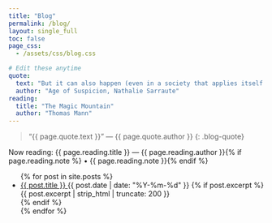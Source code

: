 ```yaml
---
title: "Blog"
permalink: /blog/
layout: single_full
toc: false
page_css:
  - /assets/css/blog.css

# Edit these anytime
quote:
  text: "But it can also happen (even in a society that applies itself to being the fairest and best designed for assuring the harmonious development of all its members: this may be stated as a certainty without any risk of being mistaken) that isolated, maladjusted, lonely individuals, morbidly attached to their childhood, withdrawn into themselves and cultivating a more or less conscious taste for a certain form of defeat, by giving in to an apparently useless obsession, succeed in digging up and laying bare a fragment of reality that is still unknown."
  author: "Age of Suspicion, Nathalie Sarraute"
reading:
  title: "The Magic Mountain"
  author: "Thomas Mann"
---
```


<!-- Top quote (compact) -->
> “{{ page.quote.text }}”
> <span class="blog-quote__author">— {{ page.quote.author }}</span>
{: .blog-quote}

<!-- Now reading (single line) -->
<div class="now-reading now-reading--inline">
  <span class="now-reading__label">Now reading:</span>
  <span class="now-reading__text">
    {{ page.reading.title }} — {{ page.reading.author }}{% if page.reading.note %} • {{ page.reading.note }}{% endif %}
  </span>
</div>


<ul class="blog-list">
{% for post in site.posts %}
  <li class="blog-item">
    <a class="blog-link" href="{{ post.url | relative_url }}">
      <span class="blog-title">{{ post.title }}</span>
    </a>
    <span class="blog-meta">{{ post.date | date: "%Y-%m-%d" }}</span>
    {% if post.excerpt %}
      <div class="blog-excerpt">{{ post.excerpt | strip_html | truncate: 200 }}</div>
    {% endif %}
  </li>
{% endfor %}
</ul>
